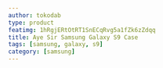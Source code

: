 ```yaml
---
author: tokodab
type: product
featimg: 1hRgjERtOtRT1SnECqRvg5a1fZk6zZdqq
title: Aye Sir Samsung Galaxy S9 Case
tags: [samsung, galaxy, s9]
category: [samsung]
---
```

